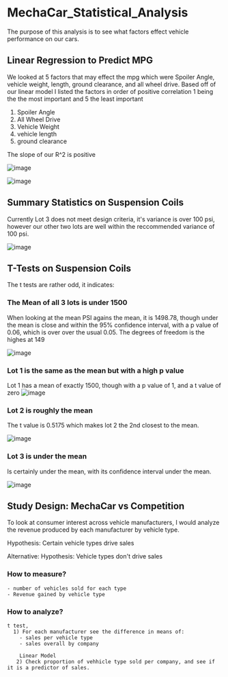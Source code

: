 # MechaCar_Statistical_Analysis

  The purpose of this analysis is to see what factors effect vehicle performance on our cars.

## Linear Regression to Predict MPG
  
  We looked at 5 factors that may effect the mpg which were Spoiler Angle, vehicle weight, length, ground clearance, and all wheel drive. Based off of our linear model I listed the factors in order of positive correlation 1 being the the most important and 5 the least important
   1. Spoiler Angle
   2. All Wheel Drive
   3. Vehicle Weight
   4. vehicle length
   5. ground clearance

  The slope of our R^2 is positive

![image](https://user-images.githubusercontent.com/68198233/160719574-fa9e287c-e226-4ffa-a979-6c268d1d5581.png)


![image](https://user-images.githubusercontent.com/68198233/160722244-ea94a9be-fa4c-40db-9620-38f7aa39a575.png)


##  Summary Statistics on Suspension Coils

  Currently Lot 3 does not meet design criteria, it's variance is over 100 psi, however our other two lots are well within the reccommended variance of 100 psi.
  
  ![image](https://user-images.githubusercontent.com/68198233/160720565-c426c5b0-415d-4ebe-ad66-98b6ef3c137b.png)

  

## T-Tests on Suspension Coils
  
The t tests are rather odd, it indicates:


### The Mean of all 3 lots is under 1500
  When looking at the mean PSI agains the mean, it is 1498.78, though under the mean is close and within the 95% confidence interval, with a p value of 0.06, which is over over the usual 0.05. The degrees of freedom is the highes at 149
  
  
  ![image](https://user-images.githubusercontent.com/68198233/161868809-a20b1763-fa54-430c-89a2-b3a34779b360.png)
  
  
### Lot 1 is the same as the mean but with a high p value

  Lot 1 has a mean of exactly 1500, though with a p value of 1, and a t value of zero
  ![image](https://user-images.githubusercontent.com/68198233/161868885-ee116a5e-8d0b-4052-9457-8b04c7b50a2e.png)

  
 ### Lot 2 is roughly the mean
  The t value is 0.5175 which makes lot 2 the 2nd closest to the mean.
 
  
  ![image](https://user-images.githubusercontent.com/68198233/161868935-8b986b0c-f082-4998-8062-b495eb877b1f.png)

  
 ### Lot 3 is under the mean
  Is certainly under the mean, with its confidence interval under the mean.
  
  ![image](https://user-images.githubusercontent.com/68198233/161868983-e1a83aae-fa7d-4aa5-b7a6-e692352aa10a.png)


  


## Study Design: MechaCar vs Competition

  To look at consumer interest across vehicle manufacturers, I would analyze the revenue produced by each manufacturer by vehicle type. 
  
  Hypothesis: Certain vehicle types drive sales
  
  Alternative: Hypothesis: Vehicle types don't drive sales
  
  ### How to measure? 
    - number of vehicles sold for each type
    - Revenue gained by vehicle type
    
 ### How to analyze?
    t test, 
      1) For each manufacturer see the difference in means of:
        - sales per vehicle type
        - sales overall by company
        
        Linear Model
       2) Check proportion of vehhicle type sold per company, and see if it is a predictor of sales.
